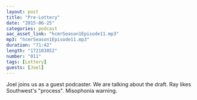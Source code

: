 ```yaml
---
layout: post
title: "Pre-Lottery"
date: "2015-06-25"
categories: podcast
aac_asset_link: "hcmrSeason1Episode11.mp3"
mp3: "hcmrSeason1Episode11.mp3"
duration: "71:42"
length: "172103052"
number: "011"
tags: [Lottery]
guests: [Joel]
---
```


Joel joins us as a guest podcaster. We are talking about the draft. Ray likes Southwest's "process". Misophonia warning.
